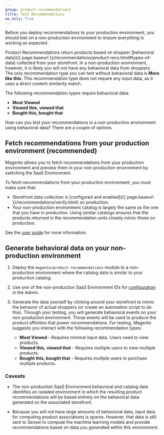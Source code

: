 ```yaml
---
group: product-recommendations
title: Test Recommendations
ee_only: True
---
```


Before you deploy recommendations to your production environment, you should test on a non-production environment to ensure everything is working as expected.

Product Recommendations return products based on shopper [behavioral data]({{ page.baseurl }}/recommendations/product-recs.html#types-of-data) collected from your storefront. In a non-production environment, however, it is likely you will not have any behavioral data from shoppers. The only recommendation type you can test without behavioral data is **More like this**. This recommendation type does not require any input data, as it uses a direct content similarity match.

The following recommendation types require behavioral data:

-  **Most Viewed**
-  **Viewed this, viewed that**
-  **Bought this, bought that**

How can you test your recommendations in a non-production environment using behavioral data? There are a couple of options.

## Fetch recommendations from your production environment (recommended)

Magento allows you to fetch recommendations from your production environment and preview them in your non-production environment by switching the SaaS Environment.

To fetch recommendations from your production environment, you must make sure that:

-  Storefront data collection is [configured and enabled]({{ page.baseurl }}/recommendations/verify.html) on production.
-  Your non-production environment catalog is largely the same as the one that you have in production. Using similar catalogs ensures that the products returned in the recommendation units closely mimic those on production.

See the [user guide](https://docs.magento.com/user-guide/marketing/recommendation-change-source.html) for more information.

## Generate behavioral data on your non-production environment

1. Deploy the `magento/product-recommendations` module to a non-production environment where the catalog data is similar to your production catalog.

1. Use one of the non-production SaaS Environment IDs for [configuration](https://docs.magento.com/m2/ce/user_guide/configuration/services/saas.html) in the Admin.

1. Generate the data yourself by clicking around your storefront to mimic the behavior of actual shoppers (or create an automation script to do this). Through your testing, you will generate behavioral events on your non-production environment. Those events will be used to produce the product affinities that power recommendations. For testing, Magento suggests you interact with the following recommendation types:

   -  **Most Viewed** - Requires minimal input data. Users need to view products.
   -  **Viewed this, viewed that** - Requires multiple users to view multiple products.
   -  **Bought this, bought that** - Requires multiple users to purchase multiple products.

### Caveats

-  The non-production SaaS Environment behavioral and catalog data identifies an isolated environment in which the resulting product recommendations will be based entirely on the behavioral data generated on the associated storefront.

-  Because you will not have large amounts of behavioral data, input data for computing product associations is sparse. However, that data is still sent to Sensei to compute the machine learning models and provide recommendations based on data you generated within this environment.
